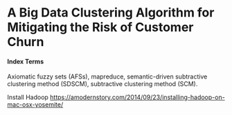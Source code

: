 # A Big Data Clustering Algorithm for Mitigating the Risk of Customer Churn

#### Index Terms
Axiomatic fuzzy sets (AFSs), mapreduce, semantic-driven subtractive clustering method (SDSCM), subtractive clustering method (SCM).

Install Hadoop
https://amodernstory.com/2014/09/23/installing-hadoop-on-mac-osx-yosemite/